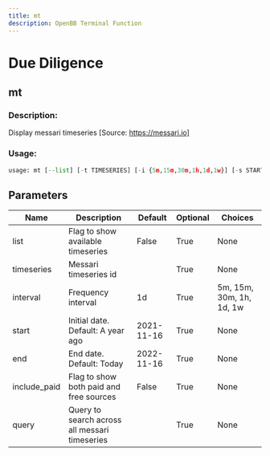 ```yaml
---
title: mt
description: OpenBB Terminal Function
---
```


# Due Diligence

## mt

### Description: 

Display messari timeseries [Source: https://messari.io]

### Usage: 
```python
usage: mt [--list] [-t TIMESERIES] [-i {5m,15m,30m,1h,1d,1w}] [-s START] [-end END] [--include-paid] [-q QUERY [QUERY ...]]
```

## Parameters

| Name | Description | Default | Optional | Choices |
| ---- | ----------- | ------- | -------- | ------- |
| list | Flag to show available timeseries | False | True | None |
| timeseries | Messari timeseries id |  | True | None |
| interval | Frequency interval | 1d | True | 5m, 15m, 30m, 1h, 1d, 1w |
| start | Initial date. Default: A year ago | 2021-11-16 | True | None |
| end | End date. Default: Today | 2022-11-16 | True | None |
| include_paid | Flag to show both paid and free sources | False | True | None |
| query | Query to search across all messari timeseries |  | True | None |


